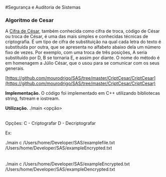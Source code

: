 #Segurança e Auditoria de Sistemas

### Algoritmo de Cesar
A [Cifra de César](https://pt.wikipedia.org/wiki/Cifra_de_C%C3%A9sar), também conhecida como cifra de troca, código de César ou troca de César, é uma das mais simples e conhecidas técnicas de criptografia. É um tipo de cifra de substituição na qual cada letra do texto é substituída por outra, que se apresenta no alfabeto abaixo dela um número fixo de vezes. Por exemplo, com uma troca de três posições, A seria substituído por D, B se tornaria E, e assim por diante. O nome do método é em homenagem a Júlio César, que o usou para se comunicar com os seus generais.

[https://github.com/mourodrigo/SAS/tree/master/CriptCesar/CriptCesar](https://github.com/mourodrigo/SAS/tree/master/CriptCesar/CriptCesar)

**Implementação.**
O código foi implementado em C++ utilizando bibliotecas string, fstream e iostream.

**Utilização.**
./main <opção> <arquivo de entrada> <arquivo de saida> <offset> <br><br>

Opções: 
C - Criptografar
D - Decriptografar

Ex: 

./main c /Users/home/Developer/SAS/examplefile.txt /Users/home/Developer/SAS/exampleEncrypted.txt<br><br><br>
./main c /Users/home/Developer/SAS/exampleEncrypted.txt /Users/home/Developer/SAS/exampleDencrypted.txt
